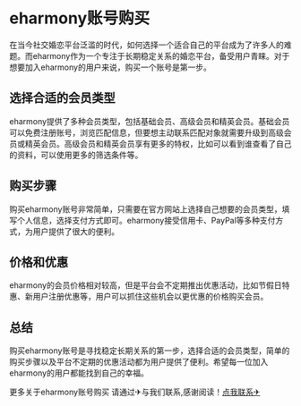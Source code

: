 # eharmony账号购买

在当今社交婚恋平台泛滥的时代，如何选择一个适合自己的平台成为了许多人的难题。而eharmony作为一个专注于长期稳定关系的婚恋平台，备受用户青睐。对于想要加入eharmony的用户来说，购买一个账号是第一步。

## 选择合适的会员类型

eharmony提供了多种会员类型，包括基础会员、高级会员和精英会员。基础会员可以免费注册账号，浏览匹配信息，但要想主动联系匹配对象就需要升级到高级会员或精英会员。高级会员和精英会员享有更多的特权，比如可以看到谁查看了自己的资料，可以使用更多的筛选条件等。

## 购买步骤

购买eharmony账号非常简单，只需要在官方网站上选择自己想要的会员类型，填写个人信息，选择支付方式即可。eharmony接受信用卡、PayPal等多种支付方式，为用户提供了很大的便利。

## 价格和优惠

eharmony的会员价格相对较高，但是平台会不定期推出优惠活动，比如节假日特惠、新用户注册优惠等，用户可以抓住这些机会以更优惠的价格购买会员。

## 总结

购买eharmony账号是寻找稳定长期关系的第一步，选择合适的会员类型，简单的购买步骤以及平台不定期的优惠活动都为用户提供了便利。希望每一位加入eharmony的用户都能找到自己的幸福。

更多关于eharmony账号购买 请通过✈与我们联系,感谢阅读！[点我联系✈](https://www.G208.com)